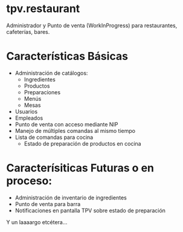 # tpv.restaurant
Administrador y Punto de venta (WorkInProgress) para restaurantes, cafeterías, bares.

# Características Básicas
- Administración de catálogos:
  - Ingredientes
  - Productos
  - Preparaciones
  - Menús
  - Mesas
- Usuarios
- Empleados
- Punto de venta con acceso mediante NIP
- Manejo de múltiples comandas al mismo tiempo
- Lista de comandas para cocina
  - Estado de preparación de productos en cocina

# Caracterísiticas Futuras o en proceso:
- Administración de inventario de ingredientes
- Punto de venta para barra
- Notificaciones en pantalla TPV sobre estado de preparación

Y un laaaargo etcétera...
